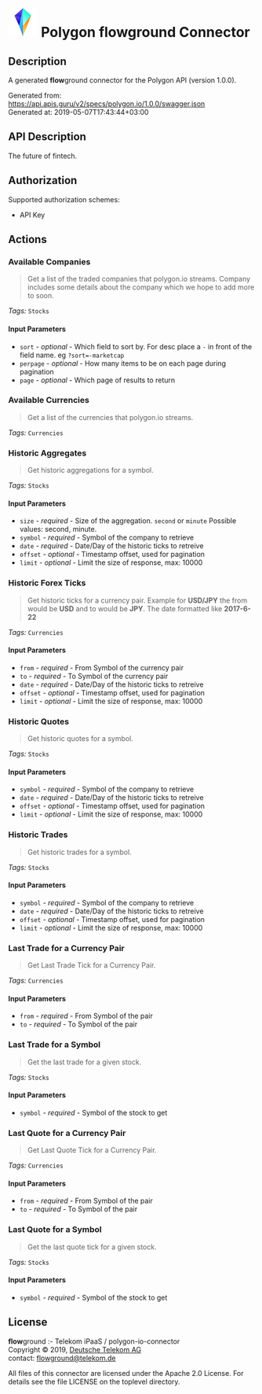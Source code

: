 # ![LOGO](logo.png) Polygon **flow**ground Connector

## Description

A generated **flow**ground connector for the Polygon API (version 1.0.0).

Generated from: https://api.apis.guru/v2/specs/polygon.io/1.0.0/swagger.json<br/>
Generated at: 2019-05-07T17:43:44+03:00

## API Description

The future of fintech.

## Authorization

Supported authorization schemes:
- API Key
## Actions

### Available Companies

> Get a list of the traded companies that polygon.io streams. Company includes some details about the company which we hope to add more to soon.

*Tags:* `Stocks`

#### Input Parameters
* `sort` - _optional_ - Which field to sort by. For desc place a `-` in front of the field name. eg `?sort=-marketcap`
* `perpage` - _optional_ - How many items to be on each page during pagination
* `page` - _optional_ - Which page of results to return

### Available Currencies

> Get a list of the currencies that polygon.io streams.

*Tags:* `Currencies`

### Historic Aggregates

> Get historic aggregations for a symbol.

*Tags:* `Stocks`

#### Input Parameters
* `size` - _required_ - Size of the aggregation. `second` or `minute`
    Possible values: second, minute.
* `symbol` - _required_ - Symbol of the company to retrieve
* `date` - _required_ - Date/Day of the historic ticks to retreive
* `offset` - _optional_ - Timestamp offset, used for pagination
* `limit` - _optional_ - Limit the size of response, max: 10000

### Historic Forex Ticks

> Get historic ticks for a currency pair. Example for **USD/JPY** the from would be **USD** and to would be **JPY**. The date formatted like **2017-6-22**

*Tags:* `Currencies`

#### Input Parameters
* `from` - _required_ - From Symbol of the currency pair
* `to` - _required_ - To Symbol of the currency pair
* `date` - _required_ - Date/Day of the historic ticks to retreive
* `offset` - _optional_ - Timestamp offset, used for pagination
* `limit` - _optional_ - Limit the size of response, max: 10000

### Historic Quotes

> Get historic quotes for a symbol.

*Tags:* `Stocks`

#### Input Parameters
* `symbol` - _required_ - Symbol of the company to retrieve
* `date` - _required_ - Date/Day of the historic ticks to retreive
* `offset` - _optional_ - Timestamp offset, used for pagination
* `limit` - _optional_ - Limit the size of response, max: 10000

### Historic Trades

> Get historic trades for a symbol.

*Tags:* `Stocks`

#### Input Parameters
* `symbol` - _required_ - Symbol of the company to retrieve
* `date` - _required_ - Date/Day of the historic ticks to retreive
* `offset` - _optional_ - Timestamp offset, used for pagination
* `limit` - _optional_ - Limit the size of response, max: 10000

### Last Trade for a Currency Pair

> Get Last Trade Tick for a Currency Pair.

*Tags:* `Currencies`

#### Input Parameters
* `from` - _required_ - From Symbol of the pair
* `to` - _required_ - To Symbol of the pair

### Last Trade for a Symbol

> Get the last trade for a given stock.

*Tags:* `Stocks`

#### Input Parameters
* `symbol` - _required_ - Symbol of the stock to get

### Last Quote for a Currency Pair

> Get Last Quote Tick for a Currency Pair.

*Tags:* `Currencies`

#### Input Parameters
* `from` - _required_ - From Symbol of the pair
* `to` - _required_ - To Symbol of the pair

### Last Quote for a Symbol

> Get the last quote tick for a given stock.

*Tags:* `Stocks`

#### Input Parameters
* `symbol` - _required_ - Symbol of the stock to get

## License

**flow**ground :- Telekom iPaaS / polygon-io-connector<br/>
Copyright © 2019, [Deutsche Telekom AG](https://www.telekom.de)<br/>
contact: flowground@telekom.de

All files of this connector are licensed under the Apache 2.0 License. For details
see the file LICENSE on the toplevel directory.
